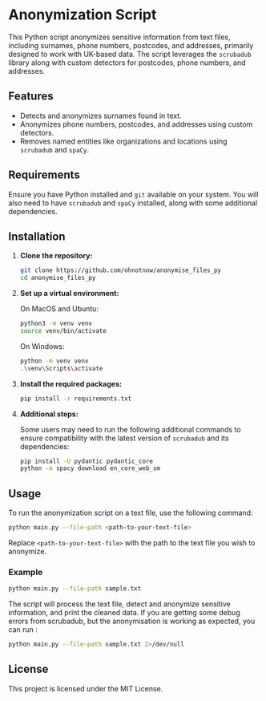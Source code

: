 # Anonymization Script

This Python script anonymizes sensitive information from text files, including surnames, phone numbers, postcodes, and addresses, primarily designed to work with UK-based data. The script leverages the `scrubadub` library along with custom detectors for postcodes, phone numbers, and addresses.

## Features
- Detects and anonymizes surnames found in text.
- Anonymizes phone numbers, postcodes, and addresses using custom detectors.
- Removes named entities like organizations and locations using `scrubadub` and `spaCy`.

## Requirements

Ensure you have Python installed and `git` available on your system. You will also need to have `scrubadub` and `spaCy` installed, along with some additional dependencies.

## Installation

1. **Clone the repository:**

   ```bash
   git clone https://github.com/ohnotnow/anonymise_files_py
   cd anonymise_files_py
   ```

2. **Set up a virtual environment:**

   On MacOS and Ubuntu:
   ```bash
   python3 -m venv venv
   source venv/bin/activate
   ```

   On Windows:
   ```bash
   python -m venv venv
   .\venv\Scripts\activate
   ```

3. **Install the required packages:**

   ```bash
   pip install -r requirements.txt
   ```

4. **Additional steps:**

   Some users may need to run the following additional commands to ensure compatibility with the latest version of `scrubadub` and its dependencies:

   ```bash
   pip install -U pydantic pydantic_core
   python -m spacy download en_core_web_sm
   ```

## Usage

To run the anonymization script on a text file, use the following command:

```bash
python main.py --file-path <path-to-your-text-file>
```

Replace `<path-to-your-text-file>` with the path to the text file you wish to anonymize.

### Example

```bash
python main.py --file-path sample.txt
```

The script will process the text file, detect and anonymize sensitive information, and print the cleaned data.  If you are
getting some debug errors from scrubadub, but the anonymisation is working as expected, you can run :

```bash
python main.py --file-path sample.txt 2>/dev/null
```

## License

This project is licensed under the MIT License.
